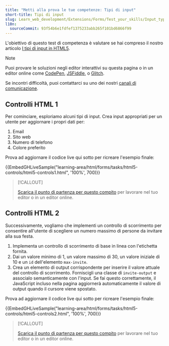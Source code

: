 ```yaml
---
title: "Metti alla prova le tue competenze: Tipi di input"
short-title: Tipi di input
slug: Learn_web_development/Extensions/Forms/Test_your_skills/Input_types
l10n:
  sourceCommit: 93f54b6e1fdfef1375233abb265f101bd6866f99
---
```


L'obiettivo di questo test di competenza è valutare se hai compreso il nostro articolo [I tipi di input in HTML5](/it/docs/Learn_web_development/Extensions/Forms/HTML5_input_types).

> [!NOTE]
> Puoi provare le soluzioni negli editor interattivi su questa pagina o in un editor online come [CodePen](https://codepen.io/), [JSFiddle](https://jsfiddle.net/), o [Glitch](https://glitch.com/).
>
> Se incontri difficoltà, puoi contattarci su uno dei nostri [canali di comunicazione](/it/docs/MDN/Community/Communication_channels).

## Controlli HTML 1

Per cominciare, esploriamo alcuni tipi di input. Crea input appropriati per un utente per aggiornare i propri dati per:

1. Email
2. Sito web
3. Numero di telefono
4. Colore preferito

Prova ad aggiornare il codice live qui sotto per ricreare l'esempio finale:

{{EmbedGHLiveSample("learning-area/html/forms/tasks/html5-controls/html5-controls1.html", '100%', 700)}}

> [!CALLOUT]
>
> [Scarica il punto di partenza per questo compito](https://github.com/mdn/learning-area/blob/main/html/forms/tasks/html5-controls/html5-controls1-download.html) per lavorare nel tuo editor o in un editor online.

## Controlli HTML 2

Successivamente, vogliamo che implementi un controllo di scorrimento per consentire all'utente di scegliere un numero massimo di persone da invitare alla sua festa.

1. Implementa un controllo di scorrimento di base in linea con l'etichetta fornita.
2. Dai un valore minimo di 1, un valore massimo di 30, un valore iniziale di 10 e un `id` dell'elemento `max-invite`.
3. Crea un elemento di output corrispondente per inserire il valore attuale del controllo di scorrimento. Forniscigli una classe di `invite-output` e associalo semanticamente con l'input. Se fai questo correttamente, il JavaScript incluso nella pagina aggiornerà automaticamente il valore di output quando il cursore viene spostato.

Prova ad aggiornare il codice live qui sotto per ricreare l'esempio finale:

{{EmbedGHLiveSample("learning-area/html/forms/tasks/html5-controls/html5-controls2.html", '100%', 700)}}

> [!CALLOUT]
>
> [Scarica il punto di partenza per questo compito](https://github.com/mdn/learning-area/blob/main/html/forms/tasks/html5-controls/html5-controls2-download.html) per lavorare nel tuo editor o in un editor online.
